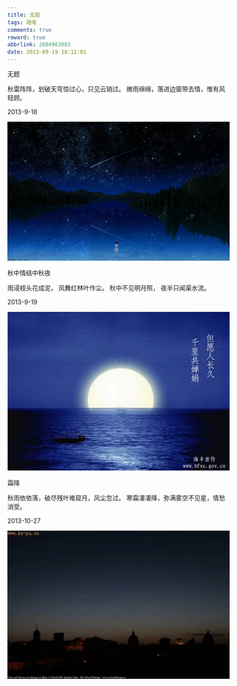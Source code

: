 ```yaml
---
title: 无题
tags: 随笔
comments: true
reward: true
abbrlink: 2604963083
date: 2013-09-19 18:12:01
---
```

无题

秋雷阵阵，划破天穹惊过心，只见云销过。
微雨绵绵，落进边窗带去情，惟有风轻顾。
<!-- more -->

2013-9-18

![p1](/assets/img/0fc91488103316.jpg)

秋中情结中秋夜

雨浸枝头花成泥，
风舞红林叶作尘。
秋中不见明月照，
夜半只闻渠水流。

2013-9-19

![p2](/assets/img/83c41488103341.jpg)

霜降

秋雨依依落，破尽残叶难窥月，风尘忽过。
寒霜凄凄降，弥满雾空不见星，情愁消受。

2013-10-27

![p3](/assets/img/66a21488103374.jpg)